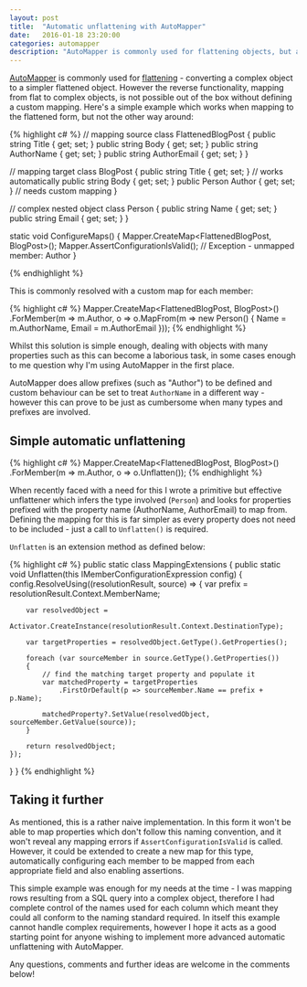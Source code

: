 ```yaml
---
layout: post
title:  "Automatic unflattening with AutoMapper"
date:   2016-01-18 23:20:00
categories: automapper
description: "AutoMapper is commonly used for flattening objects, but automatic unflattening is not supported out of the box. Here's one solution."
---
```


[AutoMapper][automapper] is commonly used for [flattening][flattening] - converting a complex object to a simpler flattened object. However the reverse functionality, mapping from flat to complex objects, is not possible out of the box without defining a custom mapping. <!--more-->Here's a simple example which works when mapping to the flattened form, but not the other way around:

{% highlight c# %}
// mapping source 
class FlattenedBlogPost
{
    public string Title { get; set; }
    public string Body { get; set; }
    public string AuthorName { get; set; }
    public string AuthorEmail { get; set; }
}

// mapping target
class BlogPost
{
    public string Title { get; set; }  // works automatically
    public string Body { get; set; }
    public Person Author { get; set; } // needs custom mapping 
}

// complex nested object
class Person
{
    public string Name { get; set; }
    public string Email { get; set; }
}

static void ConfigureMaps()
{
    Mapper.CreateMap<FlattenedBlogPost, BlogPost>();
    Mapper.AssertConfigurationIsValid(); // Exception - unmapped member: Author 
}

{% endhighlight %}

This is commonly resolved with a custom map for each member:

{% highlight c# %}
Mapper.CreateMap<FlattenedBlogPost, BlogPost>()
  .ForMember(m => m.Author, o => o.MapFrom(m => new Person() { 
      Name = m.AuthorName, 
      Email = m.AuthorEmail 
  }));
{% endhighlight %}

Whilst this solution is simple enough, dealing with objects with many properties such as this can become a laborious task, in some cases enough to me question why I'm using AutoMapper in the first place. 

AutoMapper does allow prefixes (such as "Author") to be defined and custom behaviour can be set to treat `AuthorName` in a different way - however this can prove to be just as cumbersome when many types and prefixes are involved.

## Simple automatic unflattening  

{% highlight c# %}
Mapper.CreateMap<FlattenedBlogPost, BlogPost>()
  .ForMember(m => m.Author, o => o.Unflatten());
{% endhighlight %}

When recently faced with a need for this I wrote a primitive but effective unflattener which infers the type involved (`Person`) and looks for properties prefixed with the property name (AuthorName, AuthorEmail) to map from. Defining the mapping for this is far simpler as every property does not need to be included - just a call to `Unflatten()` is required.

`Unflatten` is an extension method as defined below:

{% highlight c# %} 
public static class MappingExtensions
{
  public static void Unflatten<T>(this IMemberConfigurationExpression<T> config)
  {
    config.ResolveUsing((resolutionResult, source) =>
    {
        var prefix = resolutionResult.Context.MemberName;

        var resolvedObject = 
            Activator.CreateInstance(resolutionResult.Context.DestinationType);

        var targetProperties = resolvedObject.GetType().GetProperties();

        foreach (var sourceMember in source.GetType().GetProperties())
        {
            // find the matching target property and populate it
            var matchedProperty = targetProperties
                .FirstOrDefault(p => sourceMember.Name == prefix + p.Name);
                
            matchedProperty?.SetValue(resolvedObject, sourceMember.GetValue(source));
        }

        return resolvedObject;
    });
  }
}
{% endhighlight %}

## Taking it further  

As mentioned, this is a rather naive implementation. In this form it won't be able to map properties which don't follow this naming convention, and it won't reveal any mapping errors if `AssertConfigurationIsValid` is called. However, it could be extended to create a new map for this type, automatically configuring each member to be mapped from each appropriate field and also enabling assertions. 

This simple example was enough for my needs at the time - I was mapping rows resulting from a SQL query into a complex object, therefore I had complete control of the names used for each column which meant they could all conform to the naming standard required. In itself this example cannot handle complex requirements, however I hope it acts as a good starting point for anyone wishing to implement more advanced automatic unflattening with AutoMapper.

Any questions, comments and further ideas are welcome in the comments below!

[AutoMapper]:     http://automapper.org/
[flattening]:     https://automapper.codeplex.com/wikipage?title=Flattening
